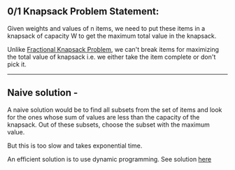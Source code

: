 ## 0/1 Knapsack Problem Statement:

Given weights and values of n items, we need to put these items in a knapsack of capacity W to get the maximum total value in the knapsack.

Unlike [Fractional Knapsack Problem](/standard-algorithmic-problems/greedy/fractional-knapsack/problem.md), we can't break items for maximizing the total value of knapsack i.e. we either take the item complete or don't pick it.

<hr>

## Naive solution -

A naive solution would be to find all subsets from the set of items and look for the ones whose sum of values are less than the capacity of the knapsack. Out of these subsets, choose the subset with the maximum value.

But this is too slow and takes exponential time.

An efficient solution is to use dynamic programming.
See solution [here](solution.cpp)